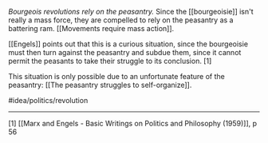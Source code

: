 *Bourgeois revolutions rely on the peasantry.* Since the [[bourgeoisie]] isn't really a mass force, they are compelled to rely on the peasantry as a battering ram. [[Movements require mass action]]. 

[[Engels]] points out that this is a curious situation, since the bourgeoisie must then turn against the peasantry and subdue them, since it cannot permit the peasants to take their struggle to its conclusion. [1]

This situation is only possible due to an unfortunate feature of the peasantry: [[The peasantry struggles to self-organize]]. 

#idea/politics/revolution 

---
[1]  [[Marx and Engels - Basic Writings on Politics and Philosophy (1959)]], p 56